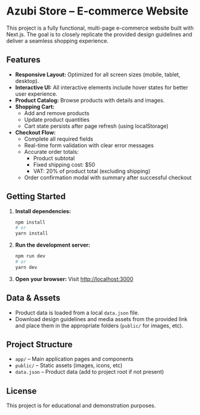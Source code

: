 # Azubi Store – E-commerce Website

This project is a fully functional, multi-page e-commerce website built with Next.js. The goal is to closely replicate the provided design guidelines and deliver a seamless shopping experience.

## Features

- **Responsive Layout:** Optimized for all screen sizes (mobile, tablet, desktop).
- **Interactive UI:** All interactive elements include hover states for better user experience.
- **Product Catalog:** Browse products with details and images.
- **Shopping Cart:**
  - Add and remove products
  - Update product quantities
  - Cart state persists after page refresh (using localStorage)
- **Checkout Flow:**
  - Complete all required fields
  - Real-time form validation with clear error messages
  - Accurate order totals:
    - Product subtotal
    - Fixed shipping cost: $50
    - VAT: 20% of product total (excluding shipping)
  - Order confirmation modal with summary after successful checkout

## Getting Started

1. **Install dependencies:**
   ```bash
   npm install
   # or
   yarn install
   ```

2. **Run the development server:**
   ```bash
   npm run dev
   # or
   yarn dev
   ```

3. **Open your browser:**
   Visit [http://localhost:3000](http://localhost:3000)

## Data & Assets
- Product data is loaded from a local `data.json` file.
- Download design guidelines and media assets from the provided link and place them in the appropriate folders (`public/` for images, etc).

## Project Structure
- `app/` – Main application pages and components
- `public/` – Static assets (images, icons, etc)
- `data.json` – Product data (add to project root if not present)

## License
This project is for educational and demonstration purposes.
